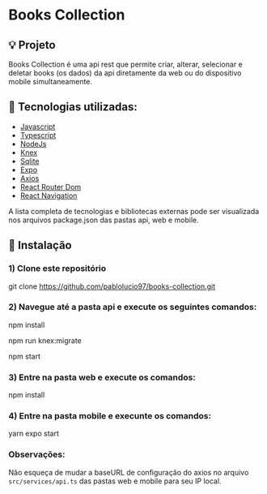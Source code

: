 # Books Collection

## :bulb: Projeto

Books Collection é uma api rest que permite criar, alterar, selecionar e deletar books (os dados) da api diretamente da web ou do dispositivo mobile simultaneamente.

## :rocket: Tecnologias utilizadas:

* [Javascript](https://developer.mozilla.org/en-US/docs/Web/JavaScript)
* [Typescript](https://www.typescriptlang.org/docs/)
* [NodeJs](https://nodejs.org/en/)
* [Knex](http://knexjs.org/)
* [Sqlite](https://www.sqlite.org/index.html)
* [Expo](https://docs.expo.io/)
* [Axios](https://github.com/axios/axios)
* [React Router Dom](https://reactrouter.com/web/guides/quick-start)
* [React Navigation](https://reactnavigation.org/)


A lista completa de tecnologias e bibliotecas externas pode ser visualizada nos arquivos package.json das pastas api, web e mobile.


## :wrench: Instalação

### 1) Clone este repositório
 git clone https://github.com/pablolucio97/books-collection.git

### 2) Navegue até a pasta api e execute os seguintes comandos:
 npm install
 
 npm run knex:migrate
 
 npm start

### 3) Entre na pasta web e execute os comandos:
 npm install


### 4) Entre na pasta mobile e execunte os comandos:
 yarn
 expo start

### Observações:
Não esqueça de mudar a baseURL de configuração do axios no arquivo `src/services/api.ts` das pastas web e mobile para seu IP local.

